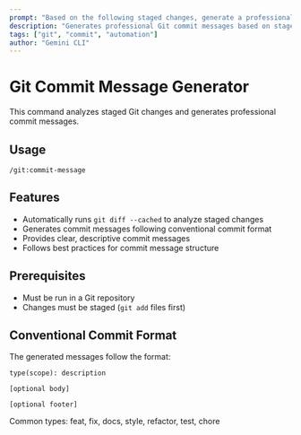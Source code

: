```yaml
---
prompt: "Based on the following staged changes, generate a professional Git commit message following conventional commit format: !{git diff --cached} Please provide a clear, concise commit message that accurately describes the changes."
description: "Generates professional Git commit messages based on staged changes"
tags: ["git", "commit", "automation"]
author: "Gemini CLI"
---
```


# Git Commit Message Generator

This command analyzes staged Git changes and generates professional commit messages.

## Usage
```
/git:commit-message
```

## Features
- Automatically runs `git diff --cached` to analyze staged changes
- Generates commit messages following conventional commit format
- Provides clear, descriptive commit messages
- Follows best practices for commit message structure

## Prerequisites
- Must be run in a Git repository
- Changes must be staged (`git add` files first)

## Conventional Commit Format
The generated messages follow the format:
```
type(scope): description

[optional body]

[optional footer]
```

Common types: feat, fix, docs, style, refactor, test, chore